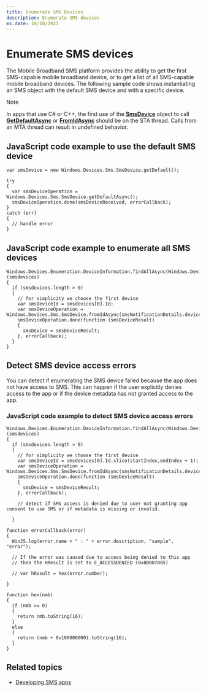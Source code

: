 ```yaml
---
title: Enumerate SMS Devices
description: Enumerate SMS devices
ms.date: 10/10/2023
---
```


# Enumerate SMS devices

The Mobile Broadband SMS platform provides the ability to get the first SMS-capable mobile broadband device, or to get a list of all SMS-capable mobile broadband devices. The following sample code shows instantiating an SMS object with the default SMS device and with a specific device.

> [!NOTE]
> In apps that use C# or C++, the first use of the [**SmsDevice**](/uwp/api/Windows.Devices.Sms.SmsDevice) object to call [**GetDefaultAsync**](/uwp/api/Windows.Devices.Sms.SmsDevice#Windows_Devices_Sms_SmsDevice_GetDefaultAsync) or [**FromIdAsync**](/uwp/api/Windows.Devices.Sms.SmsDevice#Windows_Devices_Sms_SmsDevice_FromIdAsync_System_String_) should be on the STA thread. Calls from an MTA thread can result in undefined behavior.

## JavaScript code example to use the default SMS device

``` syntax
var smsDevice = new Windows.Devices.Sms.SmsDevice.getDefault();

try
{
  var smsDeviceOperation = Windows.Devices.Sms.SmsDevice.getDefaultAsync();
  smsDeviceOperation.done(smsDeviceReceived, errorCallback);
}
catch (err)
{
  // handle error
}
```

## JavaScript code example to enumerate all SMS devices

``` syntax
Windows.Devices.Enumeration.DeviceInformation.findAllAsync(Windows.Devices.Sms.SmsDevice.getDeviceSelector()).then(function (smsdevices) 
{
  if (smsdevices.length > 0)
  {
    // for simplicity we choose the first device
    var smsDeviceId = smsdevices[0].Id;
    var smsDeviceOperation = Windows.Devices.Sms.SmsDevice.fromIdAsync(smsNotificationDetails.deviceId); 
    smsDeviceOperation.done(function (smsDeviceResult)
    {
      smsDevice = smsDeviceResult;
    }, errorCallback);
  }
}
```

## Detect SMS device access errors

You can detect if enumerating the SMS device failed because the app does not have access to SMS. This can happen if the user explicitly denies access to the app or if the device metadata has not granted access to the app.

### JavaScript code example to detect SMS device access errors

``` syntax
Windows.Devices.Enumeration.DeviceInformation.findAllAsync(Windows.Devices.Sms.SmsDevice.getDeviceSelector()).then(function (smsdevices)
{
  if (smsdevices.length > 0)
  {
    // for simplicity we choose the first device
    var smsDeviceId = smsdevices[0].Id.slice(startIndex,endIndex + 1);
    var smsDeviceOperation = Windows.Devices.Sms.SmsDevice.fromIdAsync(smsNotificationDetails.deviceId); 
    smsDeviceOperation.done(function (smsDeviceResult)
    {
      smsDevice = smsDeviceResult;
    }, errorCallback); 

    // detect if SMS access is denied due to user not granting app consent to use SMS or if metadata is missing or invalid.

  }

function errorCallback(error)
{
  WinJS.log(error.name + " : " + error.description, "sample", "error");

  // If the error was caused due to access being denied to this app
  // then the HResult is set to E_ACCESSDENIED (0x80007005)

  // var hResult = hex(error.number);

}

function hex(nmb)
{
  if (nmb >= 0)
  {
    return nmb.toString(16);
  }
  else
  {
    return (nmb + 0x100000000).toString(16);
  }
}
```

## Related topics

- [Developing SMS apps](developing-sms-apps.md)
